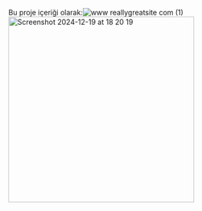 Bu proje içeriği olarak:![www reallygreatsite com (1)](https://github.com/user-attachments/assets/fca92533-65a0-4922-96b7-1bd0a1edcd77)
<img width="369" alt="Screenshot 2024-12-19 at 18 20 19" src="https://github.com/user-attachments/assets/17a8cbe8-0bbc-448c-bc03-6265bc3e325b" />
